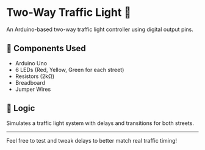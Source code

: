 # Two-Way Traffic Light 🚦

An Arduino-based two-way traffic light controller using digital output pins.

## 🔧 Components Used
- Arduino Uno
- 6 LEDs (Red, Yellow, Green for each street)
- Resistors (2kΩ)
- Breadboard
- Jumper Wires

## 🧠 Logic
Simulates a traffic light system with delays and transitions for both streets.



---

Feel free to test and tweak delays to better match real traffic timing!
